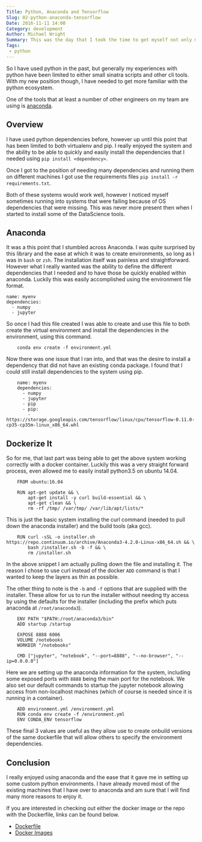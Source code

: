 ```yaml
---
Title: Python, Anaconda and Tensorflow
Slug: 02-python-anaconda-tensorflow
Date: 2016-11-11 14:00
Category: development
Author: Michael Wright
Summary: This was the day that I took the time to get myself not only more familiar with Anaconda, but to also create a reusabled docker image.   
Tags:
 - python
---
```


So I have used python in the past, but generally my experiences with python have
been limited to either small sinatra scripts and other cli tools.  With my new
position though, I have needed to get more familiar with the python ecosystem.   

One of the tools that at least a number of other engineers on my team are using is
[anaconda](https://www.continuum.io/downloads).  

## Overview

I have used python dependencies before, however up until this point that has been 
limited to both virtualenv and pip.  I really enjoyed the system and the ability
to be able to quickly and easily install the dependencies that I needed using
`pip install <dependency>`.  

Once I got to the position of needing many dependencies and running them on different
machines I got use the requirements files `pip install -r requirements.txt`.   

Both of these systems would work well, however I noticed myself sometimes running
into systems that were failing because of OS dependencies that were missing.  This 
was never more present then when I started to install some of the DataScience tools. 

## Anaconda

It was a this point that I stumbled across Anaconda.  I was quite surprised by this library
and the ease at which it was to create environments, so long as I was in `bash` or `zsh`. 
The installation itself was painless and straightforward.  However what I really wanted
was the ability to define the different dependencies that I needed and to have those
be quickly enabled within anaconda.  Luckily this was easily accomplished using the 
environment file format.   

    name: myenv
    dependencies:
      - numpy
      - jupyter

So once I had this file created I was able to create and use this file to both create the
virtual environment and install the dependencies in the environment, using this command.  

        conda env create -f environment.yml 
        
Now there was one issue that I ran into, and that was the desire to install a dependency
that did not have an existing conda package.  I found that I could still install dependencies
to the system using pip.   

        name: myenv
        dependencies:
          - numpy
          - jupyter
          - pip
          - pip:
            - https://storage.googleapis.com/tensorflow/linux/cpu/tensorflow-0.11.0-cp35-cp35m-linux_x86_64.whl
            
## Dockerize It

So for me, that last part was being able to get the above system working correctly with
a docker container. Luckily this was a very straight forward process, even allowed me to
easily install python3.5 on ubuntu 14.04.   

        FROM ubuntu:16.04
        
        RUN apt-get update && \
            apt-get install -y curl build-essential && \
            apt-get clean && \
            rm -rf /tmp/ /var/tmp/ /var/lib/apt/lists/*
            
This is just the basic system installing the curl command (needed to pull down the anaconda installer)
and the build tools (aka gcc).  

        RUN curl -sSL -o installer.sh https://repo.continuum.io/archive/Anaconda3-4.2.0-Linux-x86_64.sh && \
            bash /installer.sh -b -f && \
            rm /installer.sh
            
In the above snippet I am actually pulling down the file and installing it.  The reason I chose to
use curl instead of the docker `ADD` command is that I wanted to keep the layers as thin as possible.   

The other thing to note is the `-b` and `-f` options that are supplied with the installer.  These allow
for us to run the installer without needing tty access by using the defaults for the installer (including
the prefix which puts anaconda at `/root/anaconda3`).   

        ENV PATH "$PATH:/root/anaconda3/bin"
        ADD startup /startup

        EXPOSE 8888 6006
        VOLUME /notebooks
        WORKDIR "/notebooks"

        CMD ["jupyter", "notebook", "--port=8888", "--no-browser", "--ip=0.0.0.0"]

Here we are setting up the anaconda information for the system, including some exposed ports with 
`8888` being the main port for the notebook. We also set our default commands to startup
the jupyter notebook allowing access from non-localhost machines (which of course is needed since
it is running in a container).   

        ADD environment.yml /environment.yml
        RUN conda env create -f /environment.yml
        ENV CONDA_ENV tensorflow
        
These final 3 values are useful as they allow use to create onbuild versions of the same dockerfile
that will allow others to specify the environment dependencies.  

## Conclusion

I really enjoyed using anaconda and the ease that it gave me in setting up some custom python
environments.  I have already moved most of the existing machines that I have over to anaconda and
am sure that I will find many more reasons to enjoy it.  

If you are interested in checking out either the docker image or the repo with the Dockerfile, links 
can be found below.  

* [Dockerfile](https://github.com/mikekwright/docker-anaconda-tensorflow/blob/master/Dockerfile)
* [Docker Images](https://hub.docker.com/r/mikewright/anaconda-tensorflow/) 